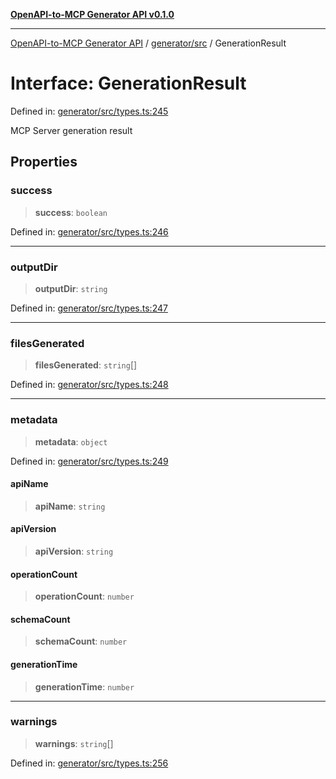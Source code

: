 [**OpenAPI-to-MCP Generator API v0.1.0**](../../../README.md)

***

[OpenAPI-to-MCP Generator API](../../../modules.md) / [generator/src](../README.md) / GenerationResult

# Interface: GenerationResult

Defined in: [generator/src/types.ts:245](https://github.com/salacoste/openapi-mcp-generator/blob/fda5c6400a831cddbad9eacd652e11b2f7410b22/packages/generator/src/types.ts#L245)

MCP Server generation result

## Properties

### success

> **success**: `boolean`

Defined in: [generator/src/types.ts:246](https://github.com/salacoste/openapi-mcp-generator/blob/fda5c6400a831cddbad9eacd652e11b2f7410b22/packages/generator/src/types.ts#L246)

***

### outputDir

> **outputDir**: `string`

Defined in: [generator/src/types.ts:247](https://github.com/salacoste/openapi-mcp-generator/blob/fda5c6400a831cddbad9eacd652e11b2f7410b22/packages/generator/src/types.ts#L247)

***

### filesGenerated

> **filesGenerated**: `string`[]

Defined in: [generator/src/types.ts:248](https://github.com/salacoste/openapi-mcp-generator/blob/fda5c6400a831cddbad9eacd652e11b2f7410b22/packages/generator/src/types.ts#L248)

***

### metadata

> **metadata**: `object`

Defined in: [generator/src/types.ts:249](https://github.com/salacoste/openapi-mcp-generator/blob/fda5c6400a831cddbad9eacd652e11b2f7410b22/packages/generator/src/types.ts#L249)

#### apiName

> **apiName**: `string`

#### apiVersion

> **apiVersion**: `string`

#### operationCount

> **operationCount**: `number`

#### schemaCount

> **schemaCount**: `number`

#### generationTime

> **generationTime**: `number`

***

### warnings

> **warnings**: `string`[]

Defined in: [generator/src/types.ts:256](https://github.com/salacoste/openapi-mcp-generator/blob/fda5c6400a831cddbad9eacd652e11b2f7410b22/packages/generator/src/types.ts#L256)
